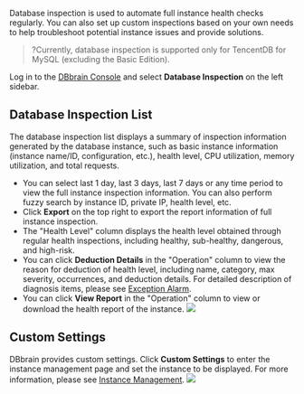 Database inspection is used to automate full instance health checks regularly. You can also set up custom inspections based on your own needs to help troubleshoot potential instance issues and provide solutions.
>?Currently, database inspection is supported only for TencentDB for MySQL (excluding the Basic Edition).

Log in to the [DBbrain Console](https://console.cloud.tencent.com/dbbrain/patrol) and select **Database Inspection** on the left sidebar.

## Database Inspection List
The database inspection list displays a summary of inspection information generated by the database instance, such as basic instance information (instance name/ID, configuration, etc.), health level, CPU utilization, memory utilization, and total requests.

 - You can select last 1 day, last 3 days, last 7 days or any time period to view the full instance inspection information. You can also perform fuzzy search by instance ID, private IP, health level, etc.
 - Click **Export** on the top right to export the report information of full instance inspection.
 - The "Health Level" column displays the health level obtained through regular health inspections, including healthy, sub-healthy, dangerous, and high-risk.
 - You can click **Deduction Details** in the "Operation" column to view the reason for deduction of health level, including name, category, max severity, occurrences, and deduction details. For detailed description of diagnosis items, please see [Exception Alarm](https://intl.cloud.tencent.com/document/product/1035/37177). 
 - You can click **View Report** in the "Operation" column to view or download the health report of the instance.
![](https://main.qcloudimg.com/raw/4377bb25d19033c2958f5a85d10b3ba6.png)
	
## Custom Settings
DBbrain provides custom settings. Click **Custom Settings** to enter the instance management page and set the instance to be displayed. For more information, please see [Instance Management](https://intl.cloud.tencent.com/document/product/1035/36033).
![](https://main.qcloudimg.com/raw/d6d0e089d87ee06738d977fe0fcedbf5.png)

